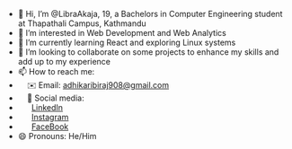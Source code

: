- 👋 Hi, I’m @LibraAkaja, 19, a Bachelors in Computer Engineering student at Thapathali Campus, Kathmandu  
- 👀 I’m interested in Web Development and Web Analytics
- 🌱 I’m currently learning React and exploring Linux systems
- 💞️ I’m looking to collaborate on some projects to enhance my skills and add up to my experience
- 📫 How to reach me:
- &nbsp;&nbsp;&nbsp;&nbsp;✉️ Email: [adhikaribiraj908@gmail.com](mailto:adhikaribiraj908@gmail.com)
- &nbsp;&nbsp;&nbsp;&nbsp;📱 Social media:
- &nbsp;&nbsp;&nbsp;&nbsp;&nbsp;&nbsp;[LinkedIn](https://www.linkedin.com/in/biraj-adhikari-86005b352)
- &nbsp;&nbsp;&nbsp;&nbsp;&nbsp;&nbsp;[Instagram](https://www.instagram.com/birajadhikari908/)
- &nbsp;&nbsp;&nbsp;&nbsp;&nbsp;&nbsp;[FaceBook](https://www.facebook.com/biraj.adhikari.39750)
- 😄 Pronouns: He/Him
